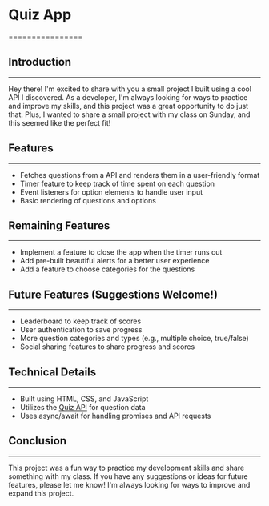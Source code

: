 # Quiz App
================

## Introduction
---------------

Hey there! I'm excited to share with you a small project I built using a cool API I discovered. As a developer, I'm always looking for ways to practice and improve my skills, and this project was a great opportunity to do just that. Plus, I wanted to share a small project with my class on Sunday, and this seemed like the perfect fit!

## Features
----------

* Fetches questions from a API and renders them in a user-friendly format
* Timer feature to keep track of time spent on each question
* Event listeners for option elements to handle user input
* Basic rendering of questions and options

## Remaining Features
--------------------

* Implement a feature to close the app when the timer runs out
* Add pre-built beautiful alerts for a better user experience
* Add a feature to choose categories for the questions

## Future Features (Suggestions Welcome!)
----------------------------------------

* Leaderboard to keep track of scores
* User authentication to save progress
* More question categories and types (e.g., multiple choice, true/false)
* Social sharing features to share progress and scores

## Technical Details
--------------------

* Built using HTML, CSS, and JavaScript
* Utilizes the [Quiz API](https://quizapi.io/) for question data
* Uses async/await for handling promises and API requests

## Conclusion
----------

This project was a fun way to practice my development skills and share something with my class. If you have any suggestions or ideas for future features, please let me know! I'm always looking for ways to improve and expand this project.
 
